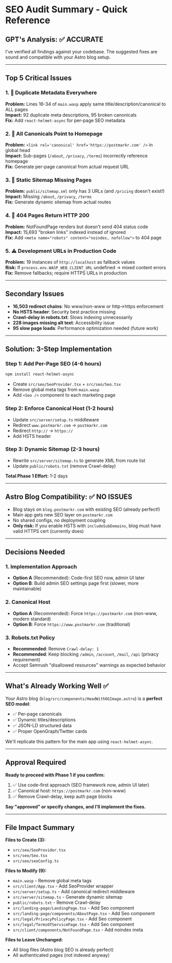 # SEO Audit Summary - Quick Reference

## GPT's Analysis: ✅ **ACCURATE**

I've verified all findings against your codebase. The suggested fixes are sound and compatible with your Astro blog setup.

---

## Top 5 Critical Issues

### 1. 🔴 Duplicate Metadata Everywhere
**Problem:** Lines 16-34 of `main.wasp` apply same title/description/canonical to ALL pages  
**Impact:** 92 duplicate meta descriptions, 95 broken canonicals  
**Fix:** Add `react-helmet-async` for per-page SEO metadata

### 2. 🔴 All Canonicals Point to Homepage
**Problem:** `<link rel='canonical' href='https://postmarkr.com' />` in global head  
**Impact:** Sub-pages (`/about`, `/privacy`, `/terms`) incorrectly reference homepage  
**Fix:** Generate per-page canonical from actual request URL

### 3. 🔴 Static Sitemap Missing Pages
**Problem:** `public/sitemap.xml` only has 3 URLs (and `/pricing` doesn't exist!)  
**Impact:** Missing `/about`, `/privacy`, `/terms`  
**Fix:** Generate dynamic sitemap from actual routes

### 4. 🔴 404 Pages Return HTTP 200
**Problem:** NotFoundPage renders but doesn't send 404 status code  
**Impact:** 15,693 "broken links" indexed instead of ignored  
**Fix:** Add `<meta name="robots" content="noindex, nofollow">` to 404 page

### 5. ⚠️ Development URLs in Production Code
**Problem:** 19 instances of `http://localhost` as fallback values  
**Risk:** If `process.env.WASP_WEB_CLIENT_URL` undefined → mixed content errors  
**Fix:** Remove fallbacks; require HTTPS URLs in production

---

## Secondary Issues

- **16,503 redirect chains**: No www/non-www or http→https enforcement
- **No HSTS header**: Security best practice missing
- **Crawl-delay in robots.txt**: Slows indexing unnecessarily
- **228 images missing alt text**: Accessibility issue
- **95 slow page loads**: Performance optimization needed (future work)

---

## Solution: 3-Step Implementation

### Step 1: Add Per-Page SEO (4-6 hours)
```bash
npm install react-helmet-async
```
- Create `src/seo/SeoProvider.tsx` + `src/seo/Seo.tsx`
- Remove global meta tags from `main.wasp`
- Add `<Seo />` component to each marketing page

### Step 2: Enforce Canonical Host (1-2 hours)
- Update `src/server/setup.ts` middleware
- Redirect `www.postmarkr.com` → `postmarkr.com`
- Redirect `http://` → `https://`
- Add HSTS header

### Step 3: Dynamic Sitemap (2-3 hours)
- Rewrite `src/server/sitemap.ts` to generate XML from route list
- Update `public/robots.txt` (remove Crawl-delay)

**Total Phase 1 Effort:** 1-2 days

---

## Astro Blog Compatibility: ✅ NO ISSUES

- Blog stays on `blog.postmarkr.com` with existing SEO (already perfect!)
- Main app gets new SEO layer on `postmarkr.com`
- No shared configs, no deployment coupling
- **Only risk:** If you enable HSTS with `includeSubDomains`, blog must have valid HTTPS cert (currently does)

---

## Decisions Needed

### 1. Implementation Approach
- **Option A** (Recommended): Code-first SEO now, admin UI later
- **Option B**: Build admin SEO settings page first (slower, more maintainable)

### 2. Canonical Host
- **Option A** (Recommended): Force `https://postmarkr.com` (non-www, modern standard)
- **Option B**: Force `https://www.postmarkr.com` (traditional)

### 3. Robots.txt Policy
- **Recommended**: Remove `Crawl-delay: 1`
- **Recommended**: Keep blocking `/admin`, `/account`, `/mail`, `/api` (privacy requirement)
- Accept Semrush "disallowed resources" warnings as expected behavior

---

## What's Already Working Well ✅

Your Astro blog (`blog/src/components/HeadWithOGImage.astro`) is a **perfect SEO model**:
- ✅ Per-page canonicals
- ✅ Dynamic titles/descriptions
- ✅ JSON-LD structured data
- ✅ Proper OpenGraph/Twitter cards

We'll replicate this pattern for the main app using `react-helmet-async`.

---

## Approval Required

**Ready to proceed with Phase 1 if you confirm:**

1. ✅ Use code-first approach (SEO framework now, admin UI later)
2. ✅ Canonical host: `https://postmarkr.com` (non-www)
3. ✅ Remove Crawl-delay, keep auth page blocks

**Say "approved" or specify changes, and I'll implement the fixes.**

---

## File Impact Summary

**Files to Create (3):**
- `src/seo/SeoProvider.tsx`
- `src/seo/Seo.tsx`
- `src/seo/seoConfig.ts`

**Files to Modify (9):**
- `main.wasp` - Remove global meta tags
- `src/client/App.tsx` - Add SeoProvider wrapper
- `src/server/setup.ts` - Add canonical redirect middleware
- `src/server/sitemap.ts` - Generate dynamic sitemap
- `public/robots.txt` - Remove Crawl-delay
- `src/landing-page/LandingPage.tsx` - Add Seo component
- `src/landing-page/components/AboutPage.tsx` - Add Seo component
- `src/legal/PrivacyPolicyPage.tsx` - Add Seo component
- `src/legal/TermsOfServicePage.tsx` - Add Seo component
- `src/client/components/NotFoundPage.tsx` - Add noindex meta

**Files to Leave Unchanged:**
- All blog files (Astro blog SEO is already perfect)
- All authenticated pages (not indexed anyway)

